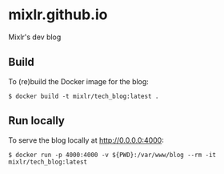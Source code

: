# mixlr.github.io
Mixlr's dev blog


## Build

To (re)build the Docker image for the blog:

`$ docker build -t mixlr/tech_blog:latest .`

## Run locally

To serve the blog locally at http://0.0.0.0:4000:

`$ docker run -p 4000:4000 -v ${PWD}:/var/www/blog --rm -it mixlr/tech_blog:latest`
